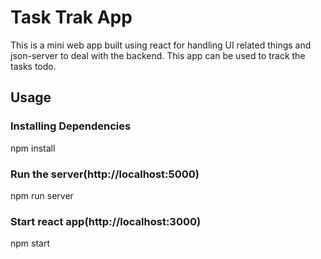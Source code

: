 # Task Trak App
This is a mini web app built using react for handling UI related things and json-server to deal with the backend. This app can be used to track the tasks todo.

## Usage

### Installing Dependencies
npm install

### Run the server(http://localhost:5000)
npm run server

### Start react app(http://localhost:3000)
npm start
